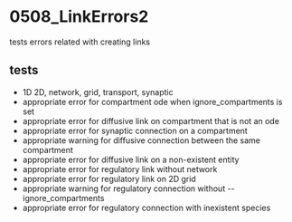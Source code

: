 # 0508_LinkErrors2

tests errors related with creating links

## tests

- 1D 2D, network, grid, transport, synaptic
- appropriate error for compartment ode when ignore_compartments is set
- appropriate error for diffusive link on compartment that is not an ode
- appropriate error for synaptic connection on a compartment
- appropriate warning for diffusive connection between the same compartment
- appropriate error for diffusive link on a non-existent entity
- appropriate error for regulatory link without network
- appropriate error for regulatory link on 2D grid
- appropriate warning for regulatory connection without --ignore_compartments
- appropriate error for regulatory connection with inexistent species
